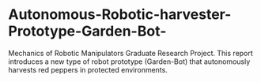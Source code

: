 # Autonomous-Robotic-harvester-Prototype-Garden-Bot-
Mechanics of Robotic Manipulators Graduate Research Project. This report introduces a new type of robot prototype (Garden-Bot) that autonomously  harvests red peppers in protected environments.
